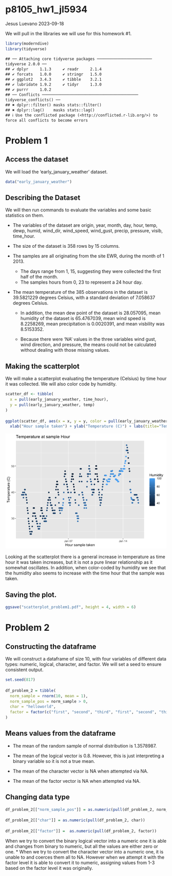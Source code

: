 p8105_hw1_jl5934
================
Jesus Luevano
2023-09-18

We will pull in the libraries we will use for this homework \#1.

``` r
library(moderndive)
library(tidyverse)
```

    ## ── Attaching core tidyverse packages ──────────────────────── tidyverse 2.0.0 ──
    ## ✔ dplyr     1.1.3     ✔ readr     2.1.4
    ## ✔ forcats   1.0.0     ✔ stringr   1.5.0
    ## ✔ ggplot2   3.4.3     ✔ tibble    3.2.1
    ## ✔ lubridate 1.9.2     ✔ tidyr     1.3.0
    ## ✔ purrr     1.0.2     
    ## ── Conflicts ────────────────────────────────────────── tidyverse_conflicts() ──
    ## ✖ dplyr::filter() masks stats::filter()
    ## ✖ dplyr::lag()    masks stats::lag()
    ## ℹ Use the conflicted package (<http://conflicted.r-lib.org/>) to force all conflicts to become errors

# Problem 1

## Access the dataset

We will load the ‘early_january_weather’ dataset.

``` r
data("early_january_weather")
```

## Describing the Dataset

We will then run commands to evaluate the variables and some basic
statistics on them.

- The variables of the dataset are origin, year, month, day, hour, temp,
  dewp, humid, wind_dir, wind_speed, wind_gust, precip, pressure, visib,
  time_hour.

- The size of the dataset is 358 rows by 15 columns.

- The samples are all originating from the site EWR, during the month of
  1 2013.

  - The days range from 1, 15, suggesting they were collected the first
    half of the month.
  - The samples hours from 0, 23 to represent a 24 hour day.

- The mean temperature of the 385 observations in the dataset is
  39.5821229 degrees Celsius, with a standard deviation of 7.058637
  degrees Celsius.

  - In addition, the mean dew point of the dataset is 28.057095, mean
    humidity of the dataset is 65.4767039, mean wind speed is 8.2258269,
    mean precipitation is 0.0020391, and mean visbility was 8.5153352.

  - Because there were ‘NA’ values in the three variables wind gust,
    wind direction, and pressure, the means could not be calculated
    without dealing with those missing values.

## Making the scatterplot

We will make a scatterplot evaluating the temperature (Celsius) by time
hour it was collected. We will also color code by humidity.

``` r
scatter_df <- tibble(
  x = pull(early_january_weather, time_hour),
  y = pull(early_january_weather, temp)
) 

ggplot(scatter_df, aes(x = x, y = y, color = pull(early_january_weather, humid))) + geom_point() + 
  xlab("Hour sample taken") + ylab("Temperature (C)") + labs(title="Temperature at sample Hour", color = "Humidity")
```

![](p8105_hw1_jl5934_files/figure-gfm/scatterplot-1.png)<!-- -->

Looking at the scatterplot there is a general increase in temperature as
time hour it was taken increases, but it is not a pure linear
relationship as it somewhat oscillates. In addition, when color-coded by
humidity we see that the humidity also seems to increase with the time
hour that the sample was taken.

## Saving the plot.

``` r
ggsave("scatterplot_problem1.pdf", height = 4, width = 6)
```

# Problem 2

## Constructing the dataframe

We will construct a dataframe of size 10, with four variables of
different data types: numeric, logical, character, and factor. We will
set a seed to ensure consistent output.

``` r
set.seed(817)

df_problem_2 = tibble(
  norm_sample = rnorm(10, mean = 1), 
  norm_sample_pos = norm_sample > 0,
  char = "helloworld",
  factor = factor(c("first", "second", "third", "first", "second", "third", "first", "second", "third", "first"), levels = c("first", "second", "third"))
)
```

## Means values from the dataframe

- The mean of the random sample of normal distribution is 1.3578987.

- The mean of the logical vector is 0.8. However, this is just
  interpreting a binary variable so it is not a true mean.

- The mean of the character vector is NA when attempted via NA.

- The mean of the factor vector is NA when attempted via NA.

## Changing data type

``` r
df_problem_2[["norm_sample_pos"]] = as.numeric(pull(df_problem_2, norm_sample_pos))

df_problem_2[["char"]] = as.numeric(pull(df_problem_2, char))

df_problem_2[["factor"]] =  as.numeric(pull(df_problem_2, factor))
```

When we try to convert the binary logical vector into a numeric one it
is able and changes from binary to numeric, but all the values are
either zero or one. \* When we try to convert the character vector into
a numeric one, it is unable to and coerces them all to NA. However when
we attempt it with the factor level it is able to convert it to numeric,
assigning values from 1-3 based on the factor level it was originally.
